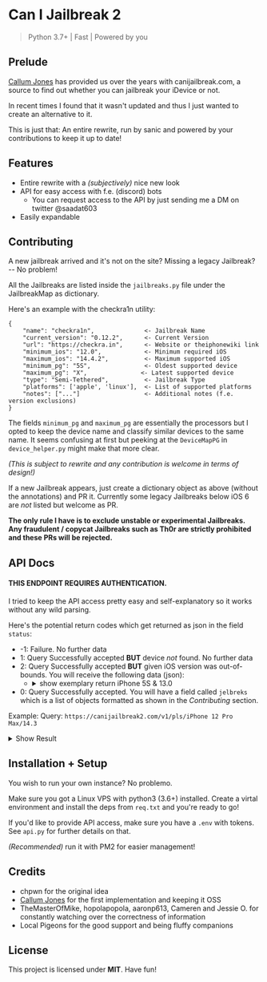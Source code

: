 # Can I Jailbreak 2
> Python 3.7+ | Fast | Powered by you

## Prelude
[Callum Jones](https://github.com/cj123) has provided us  over the years with canijailbreak.com, a source to find out whether you can jailbreak your iDevice or not.

In recent times I found that it wasn't updated and thus I just wanted to create an alternative to it.

This is just that: An entire rewrite, run by sanic and powered by your contributions to keep it up to date!

## Features
- Entire rewrite with a _(subjectively)_ nice new look
- API for easy access with f.e. (discord) bots
	- You can request access to the API by just sending me a DM on twitter @saadat603
- Easily expandable

## Contributing
A new jailbreak arrived and it's not on the site? Missing a legacy Jailbreak? -- No problem!

All the Jailbreaks are listed inside the `jailbreaks.py` file under the JailbreakMap as dictionary.

Here's an example with the checkra1n utility:
```
{
	"name": "checkra1n",              <- Jailbreak Name
	"current_version": "0.12.2",      <- Current Version
	"url": "https://checkra.in",      <- Website or theiphonewiki link
	"minimum_ios": "12.0",            <- Minimum required iOS
	"maximum_ios": "14.4.2",          <- Maximum supported iOS
	"minimum_pg": "5S",               <- Oldest supported device
	"maximum_pg": "X",               <- Latest supported device
	"type": "Semi-Tethered",          <- Jailbreak Type
	"platforms": ['apple', 'linux'],  <- List of supported platforms
	"notes": ["..."]                  <- Additional notes (f.e. version exclusions)
}
```
The fields `minimum_pg` and `maximum_pg` are essentially the processors but I opted to keep the device name and classify similar devices to the same name. It seems confusing at first but peeking at the `DeviceMapPG` in `device_helper.py` might make that more clear.

_(This is subject to rewrite and any contribution is welcome in terms of design!)_

If a new Jailbreak appears, just create a dictionary object as above (without the annotations) and PR it. Currently some legacy Jailbreaks below iOS 6 are _not_ listed but welcome as PR.


**The only rule I have is to exclude unstable or experimental Jailbreaks. Any fraudulent / copycat Jailbreaks such as Th0r are strictly prohibited and these PRs will be rejected.**

## API Docs
#### **THIS ENDPOINT REQUIRES AUTHENTICATION.**

I tried to keep the API access pretty easy and self-explanatory so it works without any wild parsing.

Here's the potential return codes which get returned as json in the field `status`:
- -1: Failure. No further data
- 1: Query Successfully accepted **BUT** device _not_ found. No further data
- 2: Query Successfully accepted **BUT** given iOS version was out-of-bounds. You will receive the following data (json):
	- <details>
		<summary> show exemplary return iPhone 5S & 13.0 </summary>

		```
		{
			"status": 2,
			"minimum_ios": "7.0",
			"maximum_ios": "12.5.1"
		}
		```
	</details>
- 0: Query Successfully accepted. You will have a field called `jelbreks` which is a list of objects formatted as shown in the _Contributing_ section.

Example:
Query: `https://canijailbreak2.com/v1/pls/iPhone 12 Pro Max/14.3`

<details>
	<summary>Show Result</summary>

```
{
	"status": 0,
	"jelbreks": [
		{
			"name": "Taurine",
			"url": "https://taurine.app",
			"current_version": "1.0.4",
			"minimum_ios": "14.0",
			"maximum_ios": "14.3",
			"minimum_pg": "6S",
			"maximum_pg": "12",
			"type": "Semi-Untethered",
			"platforms": ["apple"]
		},
		{
			"name": "unc0ver",
			"url": "https://unc0ver.dev",
			"current_version": "6.1.2",
			"minimum_ios": "11.0",
			"maximum_ios": "14.3",
			"minimum_pg": "6S",
			"maximum_pg": "12",
			"type": "Semi-Untethered",
			"platforms": ["apple"],
			"notes": ["iOS12 A12 is between 12.0 - 12.3 and 12.4 - 12.4.1"]
		}
	]
}
```
</details>

## Installation + Setup
You wish to run your own instance? No problemo.

Make sure you got a Linux VPS with python3 (3.6+) installed. Create a virtal environment and install the deps from `req.txt` and you're ready to go!

If you'd like to provide API access, make sure you have a `.env` with tokens. See `api.py` for further details on that.

_(Recommended)_ run it with PM2 for easier management!


## Credits
- chpwn for the original idea
- [Callum Jones](https://github.com/cj123) for the first implementation and keeping it OSS
- TheMasterOfMike, hopolapopola, aaronp613, Cameren and Jessie O. for constantly watching over the correctness of information
- Local Pigeons for the good support and being fluffy companions

## License
This project is licensed under **MIT**. Have fun!
